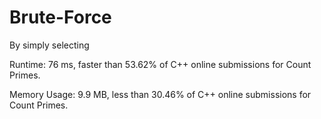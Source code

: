 # Brute-Force

By simply selecting

Runtime: 76 ms, faster than 53.62% of C++ online submissions for Count Primes.

Memory Usage: 9.9 MB, less than 30.46% of C++ online submissions for Count Primes.